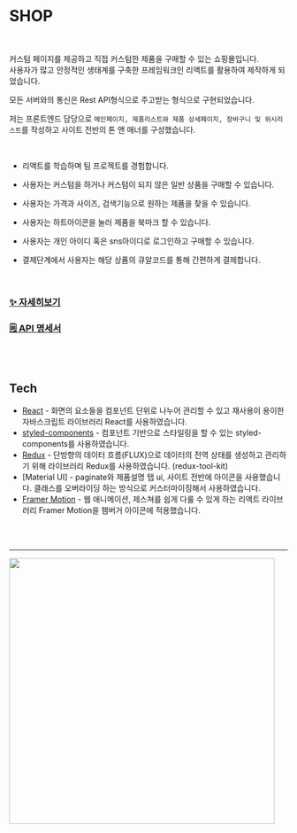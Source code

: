 <br />

# SHOP

<br />

커스텀 페이지를 제공하고 직접 커스텀한 제품을 구매할 수 있는 쇼핑몰입니다. <br />
사용자가 많고 안정적인 생태계를 구축한 프레임워크인 리액트를 활용하여 제작하게 되었습니다.

모든 서버와의 통신은 Rest API형식으로 주고받는 형식으로 구현되었습니다.

저는 프론트엔드 담당으로
`메인페이지, 제품리스트와 제품 상세페이지, 장바구니 및 위시리스트`를 작성하고 사이트 전반의 톤 앤 매너를 구성했습니다.


<br />


- 리액트를 학습하며 팀 프로젝트를 경험합니다.

- 사용자는 커스텀을 하거나 커스텀이 되지 않은 일반 상품을 구매할 수 있습니다.
- 사용자는 가격과 사이즈, 검색기능으로 원하는 제품을 찾을 수 있습니다.
- 사용자는 하트아이콘을 눌러 제품을 북마크 할 수 있습니다.
- 사용자는 개인 아이디 혹은 sns아이디로 로그인하고 구매할 수 있습니다.
- 결제단계에서 사용자는 해당 상품의 큐알코드를 통해 간편하게 결제합니다.

<br />


### [✨<u> 자세히보기</u>](https://my-portpolio.vercel.app/blog/my-firtst-blog)

### <a href='https://github.com/pvpvpvpvp/ShoppingMall' target='\_blank' rel='noreferrer'>🗒 API 명세서 </a>

<br />
<br />

## Tech

- [React] - 화면의 요소들을 컴포넌트 단위로 나누어 관리할 수 있고 재사용이 용이한 자바스크립트 라이브러리 React를 사용하였습니다.
- [styled-components] - 컴포넌트 기반으로 스타일링을 할 수 있는 styled-components를 사용하였습니다.
- [Redux] - 단방향의 데이터 흐름(FLUX)으로 데이터의 전역 상태를 생성하고 관리하기 위해 라이브러리 Redux를 사용하였습니다. (redux-tool-kit)
- [Material UI] - paginate와 제품설명 탭 ui, 사이트 전반에 아이콘을 사용했습니다. 클래스를 오버라이딩 하는 방식으로 커스터마이징해서 사용하였습니다.
- [Framer Motion] - 웹 애니메이션, 제스쳐를 쉽게 다룰 수 있게 하는 리액트 라이브러리 Framer Motion을 햄버거 아이콘에 적용했습니다.

<br />
<br />

---

<!-- ![shop-screen](https://user-images.githubusercontent.com/60907634/153445813-8e2b1131-9e40-4df4-a580-13edb76b82b7.png) -->
<img src="https://user-images.githubusercontent.com/60907634/153445813-8e2b1131-9e40-4df4-a580-13edb76b82b7.png"  width="480" height="auto">





<br />

[react]: (https://ko.reactjs.org/)
[styled-components]: (https://styled-components.com/)
[redux]: (https://ko.redux.js.org/)
[material icon]: (https://mui.com/components/material-icons/)
[framer motion]: (https://www.framer.com/motion/)
